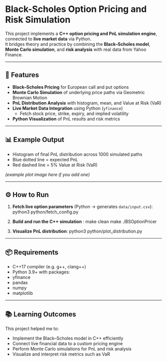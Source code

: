 # Black-Scholes Option Pricing and Risk Simulation

This project implements a **C++ option pricing and PnL simulation engine**, connected to **live market data** via Python.  
It bridges theory and practice by combining the **Black–Scholes model**, **Monte Carlo simulation**, and **risk analysis** with real data from Yahoo Finance.

---

## 🚀 Features

- **Black–Scholes Pricing** for European call and put options
- **Monte Carlo Simulation** of underlying price paths via Geometric Brownian Motion
- **PnL Distribution Analysis** with histogram, mean, and Value at Risk (VaR)
- **Live Market Data Integration** using Python (`yfinance`)  
  - Fetch stock price, strike, expiry, and implied volatility
- **Python Visualization** of PnL results and risk metrics

---

## 📊 Example Output

- Histogram of final PnL distribution across 1000 simulated paths
- Blue dotted line = expected PnL  
- Red dashed line = 5% Value at Risk (VaR)

*(example plot image here if you add one)*

---

## ⚙️ How to Run

1. **Fetch live option parameters** (Python → generates `data/input.csv`):
   python3 python/fetch_config.py

2. **Build and run the C++ simulation** :
make clean
make
./BSOptionPricer

3. **Visualize PnL distribution**:
python3 python/plot_distribution.py

---

## 📦 Requirements
- C++17 compiler (e.g. g++, clang++)
- Python 3.9+ with packages:
- yfinance
- pandas
- numpy
- matplotlib

---

## 📚 Learning Outcomes

This project helped me to:

- Implement the Black–Scholes model in C++ efficiently
- Connect live financial data to a custom pricing engine
- Perform Monte Carlo simulations for PnL and risk analysis
- Visualize and interpret risk metrics such as VaR



